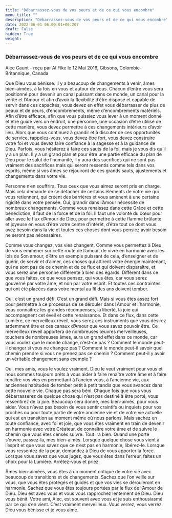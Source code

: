 ```yaml
---
title: "Débarrassez-vous de vos peurs et de ce qui vous encombre"
menu_title: ""
description: "Débarrassez-vous de vos peurs et de ce qui vous encombre"
date: 2022-06-01 06:00:01+00:207
draft: False
hidden: True
weight:
---
```

### Débarrassez-vous de vos peurs et de ce qui vous encombre

Alec Gaunt - reçu par Al Fike le 12 Mai 2016, Gibsons, Colombie-Britannique, Canada

Que Dieu vous bénisse. Il y a beaucoup de changements à venir, âmes bien-aimées, à la fois en vous et autour de vous. Chacun d’entre vous sera positionné pour devenir un canal puissant dans ce monde, un canal pour la vérité et l’Amour et afin d’avoir la flexibilité d’être disposé et capable de servir dans ces capacités, vous devez en effet vous débarrasser de plus de peaux et de peurs, d’encombrements, même d’encombrements matériels. Afin d’être efficace, afin que vous puissiez vous lever à un moment donné et être guidé vers un endroit, une personne, une occasion d’être utilisé de cette manière, vous devez permettre à ces changements intérieurs d’avoir lieu. Alors que vous continuez à grandir et à discuter de ces opportunités de service, rappelez-vous, vous devez être fort, vous devez construire votre foi et vous devez faire confiance à la sagesse et à la guidance de Dieu. Parfois, vous hésiterez à faire ces sauts de la foi, mais je vous dis qu’il y a un plan. Il y a un grand plan et pour être une partie efficace du plan de Dieu pour le salut de l’humanité, il y aura des sacrifices qui ne sont pas vraiment des sacrifices mais qui seront ressentis comme tels dans vos esprits, même si vos âmes se réjouiront de ces grands sauts, ajustements et changements dans votre vie.

Personne n’en souffrira. Tous ceux que vous aimez seront pris en charge. Mais cela demande de se détacher de certains éléments de votre vie qui vous retiennent, qui créent des barrières et vous amènent à une certaine rigidité dans votre pensée. Oui, grandir dans l’Amour nécessite de nombreux changements. Comme vous renaissez dans cette Grâce et cette bénédiction, il faut de la force et de la foi. Il faut une volonté du cœur pour aller avec le flux d’Amour de Dieu, pour permettre à cette flamme brûlante et joyeuse en vous d’être votre centre d’intérêt, d’être tout ce dont vous avez besoin dans la vie et toutes ces choses dont vous pensiez avoir besoin ne seront pas nécessaires.

Comme vous changez, vos vies changent. Comme vous permettez à Dieu de vous emmener sur cette route de l’amour, de vivre en harmonie avec les lois de Son amour, d’être un exemple puissant de cela, d’enseigner et de guérir, de servir et d’aimer, ces choses qui attirent votre énergie maintenant, qui ne sont pas de ce chemin et de ce flux et qui doivent disparaître, et vous serez une personne différente à bien des égards. Différent dans ce que vous faites, ce que vous pensez, qui vous êtes, car vous serez gouverné par votre âme, et non par votre esprit. Et toutes ces contraintes qui ont été placées dans votre mental au fil des ans doivent tomber.

Oui, c’est un grand défi. C’est un grand défi. Mais si vous êtes assez fort pour permettre à ce processus de se dérouler dans l’Amour et l’harmonie, vous connaîtrez les grandes récompenses, la liberté, la joie qui accompagnent cet éveil et cette renaissance. Et dans ce flux, dans cette Lumière, ce merveilleux réveil, vous serez ces instruments que vous désirez ardemment être et ces canaux d’Amour que vous savez pouvoir être. Ce merveilleux réveil apportera de nombreuses œuvres merveilleuses, touchera de nombreuses âmes, aura un grand effet dans ce monde, car vous voulez que le monde change, n’est-ce pas ? Comment le monde peut-il changer si vous ne changez pas ? Comment le monde peut-il savoir quel chemin prendre si vous ne prenez pas ce chemin ? Comment peut-il y avoir un véritable changement sans exemple ?

Oui, mes amis, vous le voulez vraiment. Dieu le veut vraiment pour vous et nous sommes toujours prêts à vous aider à faire renaître votre âme et à faire renaître vos vies en permettant à l’ancien vous, à l’ancienne vie, aux anciennes habitudes de tomber petit à petit tandis que vous avancez dans cette nouvelle vie. Chaque pas sera béni. Chaque fois que vous vous débarrasserez de quelque chose qui n’est pas destiné à être porté, vous ressentirez de la joie. Beaucoup sera donné, mes bien-aimés, pour vous aider. Vous n’avez pas besoin de vous sentir craintifs ou inquiets pour vos proches ou pour toute partie de votre ancienne vie et de votre vie actuelle qui est en transition au moment même où nous parlons. Mais sachez en toute confiance, avec foi et joie, que vous êtes vraiment en train de devenir en harmonie avec votre Créateur, de connaître votre âme et de suivre le chemin que vous êtes censés suivre. Tout ira bien. Quand une porte s’ouvre, passez-la, mes bien-aimés. Lorsque quelque chose vous vient à l’esprit et que vous savez que ce n’est pas en harmonie, libérez-le. Lorsque vous ressentez de la peur, demandez à Dieu de vous apporter la force. Lorsque vous savez que vous jugez, que vous êtes dans l’erreur, faites un choix pour la Lumière. Arrêtez-vous et priez.

Âmes bien-aimées, vous êtes à un moment critique de votre vie avec beaucoup de transitions et de changements. Sachez que l’on veille sur vous, que vous êtes protégés et guidés et que vos vies se dérouleront en harmonie. Sachez que vous êtes toujours portées par le flux de l’Amour de Dieu. Dieu est avec vous et vous vous rapprochez lentement de Dieu. Dieu vous bénit. Votre ami, Alec, est souvent avec vous et je suis enthousiasmé par ce qui s’en vient. C’est vraiment merveilleux. Vous verrez, vous verrez. Dieu vous bénisse et je vous aime.



